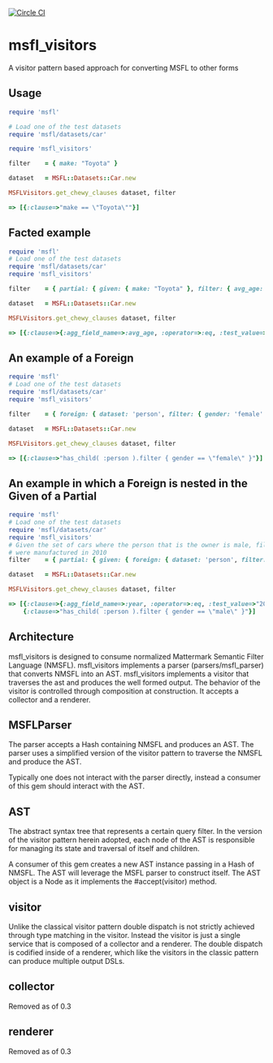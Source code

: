 [![Circle CI](https://circleci.com/gh/Referly/msfl_visitors.svg?style=svg)](https://circleci.com/gh/Referly/msfl_visitors)

# msfl_visitors
A visitor pattern based approach for converting MSFL to other forms

## Usage

```ruby
require 'msfl'

# Load one of the test datasets
require 'msfl/datasets/car'

require 'msfl_visitors'

filter    = { make: "Toyota" }

dataset   = MSFL::Datasets::Car.new

MSFLVisitors.get_chewy_clauses dataset, filter

=> [{:clause=>"make == \"Toyota\""}]

```

## Facted example

```ruby
require 'msfl'
# Load one of the test datasets
require 'msfl/datasets/car'
require 'msfl_visitors'

filter    = { partial: { given: { make: "Toyota" }, filter: { avg_age: 10 } } }

dataset   = MSFL::Datasets::Car.new

MSFLVisitors.get_chewy_clauses dataset, filter

=> [{:clause=>{:agg_field_name=>:avg_age, :operator=>:eq, :test_value=>10}, :method_to_execute=>:aggregations}, {:clause=>"make == \"Toyota\""}]

```

## An example of a Foreign

```ruby
require 'msfl'
# Load one of the test datasets
require 'msfl/datasets/car'
require 'msfl_visitors'

filter    = { foreign: { dataset: 'person', filter: { gender: 'female' } } }

dataset   = MSFL::Datasets::Car.new

MSFLVisitors.get_chewy_clauses dataset, filter

=> [{:clause=>"has_child( :person ).filter { gender == \"female\" }"}]

```

## An example in which a Foreign is nested in the Given of a Partial
```ruby
require 'msfl'
# Load one of the test datasets
require 'msfl/datasets/car'
require 'msfl_visitors'
# Given the set of cars where the person that is the owner is male, filter the set to only include those cars that
# were manufactured in 2010
filter    = { partial: { given: { foreign: { dataset: 'person', filter: { gender: 'male' } } }, filter: { year: '2010' } } }

dataset   = MSFL::Datasets::Car.new

MSFLVisitors.get_chewy_clauses dataset, filter

=> [{:clause=>{:agg_field_name=>:year, :operator=>:eq, :test_value=>"2010"}, :method_to_execute=>:aggregations}, 
    {:clause=>"has_child( :person ).filter { gender == \"male\" }"}]

```

## Architecture

msfl_visitors is designed to consume normalized Mattermark Semantic Filter Language (NMSFL).
msfl_visitors implements a parser (parsers/msfl_parser) that converts NMSFL into an AST.
msfl_visitors implements a visitor that traverses the ast and produces the well formed output.
The behavior of the visitor is controlled through composition at construction. It accepts a collector and a renderer.

## MSFLParser

The parser accepts a Hash containing NMSFL and produces an AST.
The parser uses a simplified version of the visitor pattern to traverse the NMSFL and produce the AST.

Typically one does not interact with the parser directly, instead a consumer of this gem should interact with the AST.

## AST

The abstract syntax tree that represents a certain query filter. In the version of the visitor pattern herein
adopted, each node of the AST is responsible for managing its state and traversal of itself and children.

A consumer of this gem creates a new AST instance passing in a Hash of NMSFL. The AST will leverage the MSFL parser
to construct itself. The AST object is a Node as it implements the #accept(visitor) method.

## visitor

Unlike the classical visitor pattern double dispatch is not strictly achieved through type matching in the visitor.
Instead the visitor is just a single service that is composed of a collector and a renderer.
The double dispatch is codified inside of a renderer, which like the visitors in the classic pattern can produce
multiple output DSLs.

## collector

Removed as of 0.3

## renderer

Removed as of 0.3